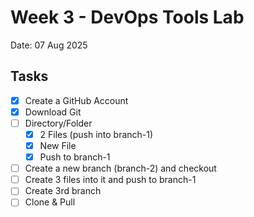 # Week 3 - DevOps Tools Lab

Date: 07 Aug 2025

## Tasks

- [x] Create a GitHub Account
- [x] Download Git
- [ ] Directory/Folder
  - [x] 2 Files (push into branch-1)
  - [x] New File
  - [x] Push to branch-1
- [ ] Create a new branch (branch-2) and checkout
- [ ] Create 3 files into it and push to branch-1
- [ ] Create 3rd branch
- [ ] Clone & Pull
